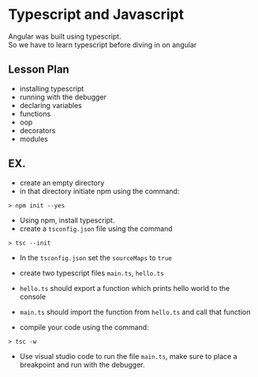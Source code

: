 # Typescript and Javascript

Angular was built using typescript.  
So we have to learn typescript before diving in on angular

## Lesson Plan

- installing typescript
- running with the debugger
- declaring variables
- functions
- oop
- decorators
- modules

## EX.

- create an empty directory
- in that directory initiate npm using the command:

```
> npm init --yes
```

- Using npm, install typescript.
- create a `tsconfig.json` file using the command 

```
> tsc --init
```

- In the `tsconfig.json` set the `sourceMaps` to `true`

- create two typescript files `main.ts`, `hello.ts`
- `hello.ts` should export a function which prints hello world to the console
- `main.ts` should import the function from `hello.ts` and call that function
- compile your code using the command:

```
> tsc -w
```

- Use visual studio code to run the file `main.ts`, make sure to place a breakpoint and run with the debugger.


